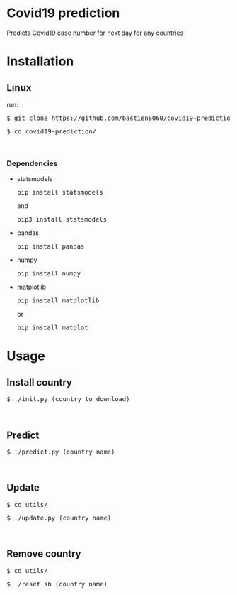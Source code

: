 # Covid19 prediction

Predicts Covid19 case number for next day for any countries

<h1> Installation </h1>
<h2> Linux </h2>
run:
<pre>$ git clone https://github.com/bastien8060/covid19-prediction </pre>
<pre>$ cd covid19-prediction/ </pre>
<br>
<h3>Dependencies</h3>
<ul>
  <li>statsmodels <pre>pip install statsmodels</pre>and<pre>pip3 install statsmodels</pre></li>
    <li>pandas <pre>pip install pandas</pre></li>
    <li>numpy <pre>pip install numpy</pre></li>
  <li>matplotlib <pre>pip install matplotlib</pre> or <pre>pip install matplot</pre></li> 
 </ul>
<h1>Usage</h1>
<h2> Install country </h2>
<pre>$ ./init.py (country to download) </pre>
<br>
<h2>Predict</h2>
<pre>$ ./predict.py (country name)</pre>
<br>
<h2>Update </h2>
<pre>$ cd utils/</pre>
<pre>$ ./update.py (country name)</pre>
<br>
<h2> Remove country </h2>
<pre>$ cd utils/</pre>
<pre>$ ./reset.sh (country name)</pre>
